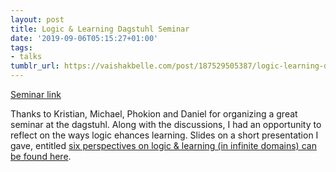 ```yaml
---
layout: post
title: Logic & Learning Dagstuhl Seminar
date: '2019-09-06T05:15:27+01:00'
tags:
- talks
tumblr_url: https://vaishakbelle.com/post/187529505387/logic-learning-dagstuhl-seminar
---
```

[Seminar link](https://www.dagstuhl.de/en/program/calendar/semhp/?semnr=19361)  

Thanks to Kristian, Michael, Phokion and Daniel for organizing a great seminar at the dagstuhl. Along with the discussions, I had an opportunity to reflect on the ways logic ehances learning. Slides on a short presentation I gave, entitled [six perspectives on logic & learning (in infinite domains) can be found here](https://www.evernote.com/shard/s7/sh/79168730-259f-4b41-85c2-4129333c078b/3a4304ff805fe60ab05ebde60c1c7e04).

